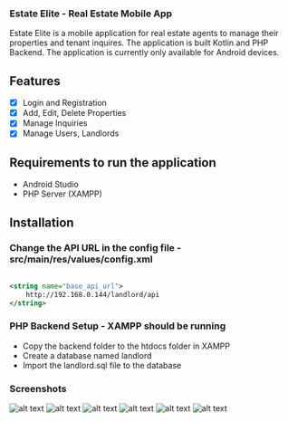 ### Estate Elite - Real Estate Mobile App

Estate Elite is a mobile application for real estate agents to manage their properties and tenant
inquires.
The application is built Kotlin and PHP Backend. The application is currently only available for
Android devices.

## Features

- [x] Login and Registration
- [x] Add, Edit, Delete Properties
- [x] Manage Inquiries
- [x] Manage Users, Landlords

## Requirements to run the application

- Android Studio
- PHP Server (XAMPP)

## Installation

### Change the API URL in the config file - src/main/res/values/config.xml

```xml

<string name="base_api_url">
    http://192.168.0.144/landlord/api
</string>
```

### PHP Backend Setup - XAMPP should be running

- Copy the backend folder to the htdocs folder in XAMPP
- Create a database named landlord
- Import the landlord.sql file to the database

### Screenshots
![alt text](screenshots/Screenshot_20231111-204938_Landlord.jpg "Screen 1")
![alt text](screenshots/Screenshot_20231111-205004_Landlord.jpg "Screen 2")
![alt text](screenshots/Screenshot_20231111-205012_Landlord.jpg "Screen 3")
![alt text](screenshots/Screenshot_20231111-205130_Landlord.jpg "Screen 4")
![alt text](screenshots/Screenshot_20231111-205136_Landlord.jpg "Screen 5")
![alt text](screenshots/Screenshot_20231111-205145_Landlord.jpg "Screen 6")